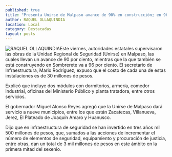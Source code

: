 ```yaml
---
published: true
title: "Presenta Unirse de Malpaso avance de 90% en construcción; en 96%, la de Sombrerete"
author: RAQUEL OLLAQUINDIA
location: Local
category: Destacadas
layout: posts
---
```


![RAQUEL OLLAQUINDIA](http://i.imgur.com/65R11X4m.jpg)Este viernes, autoridades estatales supervisaron las obras de la Unidad Regional de Seguridad (Unirse) en Malpaso, las cuales llevan un avance de 90 por ciento, mientras que la que también se está construyendo en Sombrerete va a 96 por ciento.
El secretario de Infraestructura, Mario Rodríguez, expuso que el costo de cada una de estas instalaciones es de 30 millones de pesos. 

Explicó que incluye dos módulos con dormitorios, armería, comedor industrial, oficinas del Ministerio Público y planta tratadora, entre otros servicios.

El gobernador Miguel Alonso Reyes agregó que la Unirse de Malpaso dará servicio a nueve municipios, entre los que están Zacatecas, Villanueva, Jerez, El Plateado de Joaquín Amaro y Huanusco.

Dijo que en infraestructura de seguridad se han invertido en tres años mil 500 millones de pesos, que, sumados a las acciones de incrementar el número de elementos de seguridad, equipamiento y procuración de justicia, entre otras, dan un total de 3 mil millones de pesos en este ámbito en la primera mitad del sexenio.
